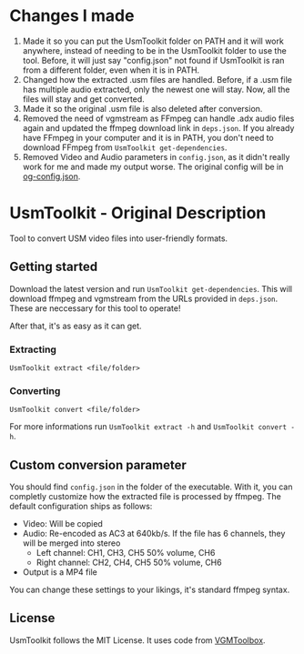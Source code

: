 # Changes I made

1. Made it so you can put the UsmToolkit folder on PATH and it will work anywhere, instead of needing to be in the UsmToolkit folder to use the tool. Before, it will just say "config.json" not found if UsmToolkit is ran from a different folder, even when it is in PATH.
2. Changed how the extracted .usm files are handled. Before, if a .usm file has multiple audio extracted, only the newest one will stay. Now, all the files will stay and get converted.
3. Made it so the original .usm file is also deleted after conversion.
4. Removed the need of vgmstream as FFmpeg can handle .adx audio files again and updated the ffmpeg download link in `deps.json`. If you already have FFmpeg in your computer and it is in PATH, you don't need to download FFmpeg from `UsmToolkit get-dependencies`.
5. Removed Video and Audio parameters in `config.json`, as it didn't really work for me and made my output worse. The original config will be in [og-config.json](https://github.com/MightyZanark/UsmToolkit/blob/master/UsmToolkit/og-config.json).



# UsmToolkit - Original Description

Tool to convert USM video files into user-friendly formats.

## Getting started

Download the latest version and run `UsmToolkit get-dependencies`. This will download ffmpeg and vgmstream from the URLs provided in `deps.json`. These are neccessary for this tool to operate!

After that, it's as easy as it can get.

### Extracting
```
UsmToolkit extract <file/folder>
```

### Converting
```
UsmToolkit convert <file/folder>
```

For more informations run `UsmToolkit extract -h` and `UsmToolkit convert -h`.

## Custom conversion parameter

You should find `config.json` in the folder of the executable. With it, you can completly customize how the extracted file is processed by ffmpeg.
The default configuration ships as follows:

* Video: Will be copied
* Audio: Re-encoded as AC3 at 640kb/s. If the file has 6 channels, they will be merged into stereo
    * Left channel: CH1, CH3, CH5 50% volume, CH6
    * Right channel: CH2, CH4, CH5 50% volume, CH6
* Output is a MP4 file

You can change these settings to your likings, it's standard ffmpeg syntax.

## License

UsmToolkit follows the MIT License. It uses code from [VGMToolbox](https://sourceforge.net/projects/vgmtoolbox/).
